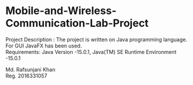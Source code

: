 # Mobile-and-Wireless-Communication-Lab-Project

Project Description : The project is written on Java programming language. For GUI JavaFX has been used. <br/>
Requirements: Java Version -15.0.1, Java(TM) SE Runtime Environment -15.0.1 <br/>

Md. Rafsunjani Khan <br/>
Reg. 2016331057 <br/>
